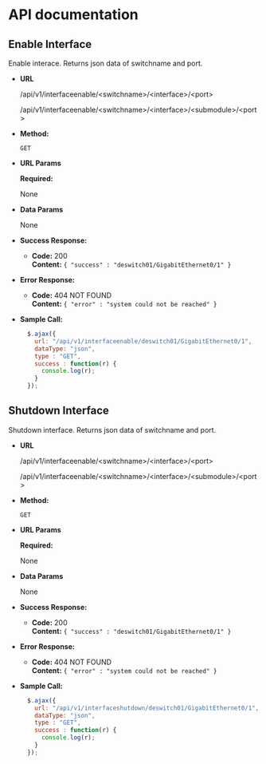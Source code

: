 # API documentation

**Enable Interface**
----
  Enable interace. Returns json data of switchname and port.

* **URL**

  /api/v1/interfaceenable/\<switchname\>/\<interface\>/\<port\>
  
  /api/v1/interfaceenable/\<switchname\>/\<interface\>/\<submodule\>/\<port\>
  

* **Method:**

  `GET`
  
*  **URL Params**

   **Required:**
 
   None

* **Data Params**

  None

* **Success Response:**

  * **Code:** 200 <br />
    **Content:** `{ "success" : "deswitch01/GigabitEthernet0/1" }`
 
* **Error Response:**

  * **Code:** 404 NOT FOUND <br />
    **Content:** `{ "error" : "system could not be reached" }`


* **Sample Call:**

  ```javascript
    $.ajax({
      url: "/api/v1/interfaceenable/deswitch01/GigabitEthernet0/1",
      dataType: "json",
      type : "GET",
      success : function(r) {
        console.log(r);
      }
    });
  ```

**Shutdown Interface**
----
  Shutdown interface. Returns json data of switchname and port.

* **URL**

  /api/v1/interfaceenable/\<switchname\>/\<interface\>/\<port\>
  
  /api/v1/interfaceenable/\<switchname\>/\<interface\>/\<submodule\>/\<port\>
  

* **Method:**

  `GET`
  
*  **URL Params**

   **Required:**
 
   None

* **Data Params**

  None

* **Success Response:**

  * **Code:** 200 <br />
    **Content:** `{ "success" : "deswitch01/GigabitEthernet0/1" }`
 
* **Error Response:**

  * **Code:** 404 NOT FOUND <br />
    **Content:** `{ "error" : "system could not be reached" }`


* **Sample Call:**

  ```javascript
    $.ajax({
      url: "/api/v1/interfaceshutdown/deswitch01/GigabitEthernet0/1",
      dataType: "json",
      type : "GET",
      success : function(r) {
        console.log(r);
      }
    });
  ```

